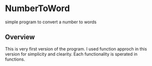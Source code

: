 # NumberToWord
simple program to convert a number to words

## Overview
This is very first version of the program. I used function approch in this version for simplicity and clearity. Each functionality is sperated in functions. 
